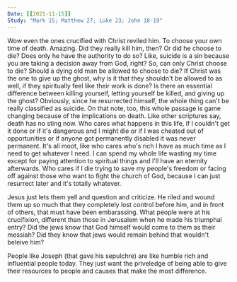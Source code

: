 ```yaml
---
Date: [[2021-11-15]]
Study: "Mark 15; Matthew 27; Luke 23; John 18-19"
---
```

Wow even the ones crucified with Christ reviled him. 
To choose your own time of death. Amazing. Did they really kill him, then? Or did he choose to die? Does only he have the authority to do so? Like, suicide is a sin because you are taking a decision away from God, right? So, can only Christ choose to die? Should a dying old man be allowed to choose to die? If Christ was the one to give up the ghost, why is it that they shouldn't be allowed to as well, if they spiritually feel like their work is done? Is there an essential difference between killing yourself, letting yourself be killed, and giving up the ghost?
Obviously, since he resurrected himself, the whole thing can't be really classified as suicide.
On that note, too, this whole passage is game changing because of the implications on death. Like other scriptures say, death has no sting now. Who cares what happens in this life, if I couldn't get it done or if it's dangerous and I might die or if I was cheated out of opportunities or if anyone got permanently disabled it was never permanent. It's all moot, like who cares who's rich I have as much time as I need to get whatever I need. I can spend my whole life wasting my time except for paying attention to spiritual things and I'll have an eternity afterwards. Who cares if I die trying to save my people's freedom or facing off against those who want to fight the church of God, because I can just resurrect later and it's totally whatever. 

Jesus just lets them yell and question and criticize. He riled and wound them up so much that they completely lost control before him, and in front of others, that must have been embarassing. 
What people were at his crucifixion, different than those in Jerusalem when he made his triumphal entry?
Did the jews know that God himself would come to them as their messiah? Did they know that jews would remain behind that wouldn't beleive him?

People like Joseph (that gave his sepulchre) are like humble rich and influential people today. They just want the priveledge of being able to give their resources to people and causes that make the most difference.
